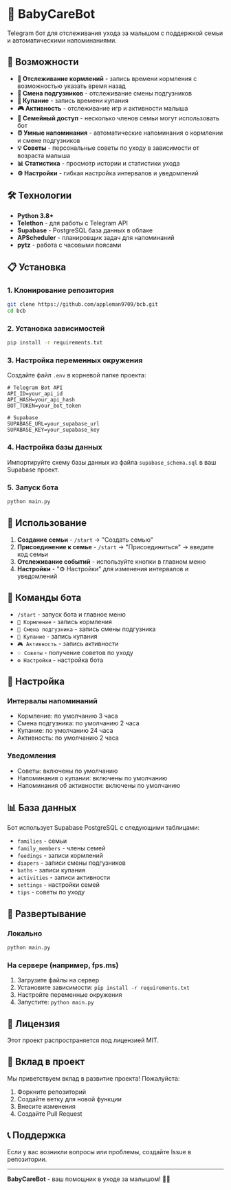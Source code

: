 # 👶 BabyCareBot

Telegram бот для отслеживания ухода за малышом с поддержкой семьи и автоматическими напоминаниями.

## 🚀 Возможности

- **🍼 Отслеживание кормлений** - запись времени кормления с возможностью указать время назад
- **💩 Смена подгузников** - отслеживание смены подгузников
- **🛁 Купание** - запись времени купания
- **🎮 Активность** - отслеживание игр и активности малыша
- **👥 Семейный доступ** - несколько членов семьи могут использовать бот
- **⏰ Умные напоминания** - автоматические напоминания о кормлении и смене подгузников
- **💡 Советы** - персональные советы по уходу в зависимости от возраста малыша
- **📊 Статистика** - просмотр истории и статистики ухода
- **⚙️ Настройки** - гибкая настройка интервалов и уведомлений

## 🛠 Технологии

- **Python 3.8+**
- **Telethon** - для работы с Telegram API
- **Supabase** - PostgreSQL база данных в облаке
- **APScheduler** - планировщик задач для напоминаний
- **pytz** - работа с часовыми поясами

## 📋 Установка

### 1. Клонирование репозитория
```bash
git clone https://github.com/appleman9709/bcb.git
cd bcb
```

### 2. Установка зависимостей
```bash
pip install -r requirements.txt
```

### 3. Настройка переменных окружения

Создайте файл `.env` в корневой папке проекта:

```env
# Telegram Bot API
API_ID=your_api_id
API_HASH=your_api_hash
BOT_TOKEN=your_bot_token

# Supabase
SUPABASE_URL=your_supabase_url
SUPABASE_KEY=your_supabase_key
```

### 4. Настройка базы данных

Импортируйте схему базы данных из файла `supabase_schema.sql` в ваш Supabase проект.

### 5. Запуск бота
```bash
python main.py
```

## 🎯 Использование

1. **Создание семьи** - `/start` → "Создать семью"
2. **Присоединение к семье** - `/start` → "Присоединиться" → введите код семьи
3. **Отслеживание событий** - используйте кнопки в главном меню
4. **Настройки** - "⚙️ Настройки" для изменения интервалов и уведомлений

## 📱 Команды бота

- `/start` - запуск бота и главное меню
- `🍼 Кормление` - запись кормления
- `💩 Смена подгузника` - запись смены подгузника
- `🛁 Купание` - запись купания
- `🎮 Активность` - запись активности
- `💡 Советы` - получение советов по уходу
- `⚙️ Настройки` - настройка бота

## 🔧 Настройка

### Интервалы напоминаний
- Кормление: по умолчанию 3 часа
- Смена подгузника: по умолчанию 2 часа
- Купание: по умолчанию 24 часа
- Активность: по умолчанию 2 часа

### Уведомления
- Советы: включены по умолчанию
- Напоминания о купании: включены по умолчанию
- Напоминания об активности: включены по умолчанию

## 📊 База данных

Бот использует Supabase PostgreSQL с следующими таблицами:

- `families` - семьи
- `family_members` - члены семей
- `feedings` - записи кормлений
- `diapers` - записи смены подгузников
- `baths` - записи купания
- `activities` - записи активности
- `settings` - настройки семей
- `tips` - советы по уходу

## 🚀 Развертывание

### Локально
```bash
python main.py
```

### На сервере (например, fps.ms)
1. Загрузите файлы на сервер
2. Установите зависимости: `pip install -r requirements.txt`
3. Настройте переменные окружения
4. Запустите: `python main.py`

## 📝 Лицензия

Этот проект распространяется под лицензией MIT.

## 🤝 Вклад в проект

Мы приветствуем вклад в развитие проекта! Пожалуйста:

1. Форкните репозиторий
2. Создайте ветку для новой функции
3. Внесите изменения
4. Создайте Pull Request

## 📞 Поддержка

Если у вас возникли вопросы или проблемы, создайте Issue в репозитории.

---

**BabyCareBot** - ваш помощник в уходе за малышом! 👶✨
